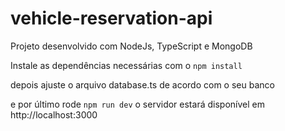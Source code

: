 # vehicle-reservation-api

Projeto desenvolvido com NodeJs, TypeScript e MongoDB

Instale as dependências necessárias com o `npm install`

depois ajuste o arquivo database.ts de acordo com o seu banco

e por último rode `npm run dev` o servidor estará disponível em http://localhost:3000
